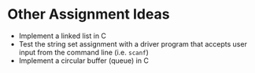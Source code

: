 Other Assignment Ideas
======================

* Implement a linked list in C
* Test the string set assignment with a driver program that accepts user input from the command line (i.e. `scanf`)
* Implement a circular buffer (queue) in C
